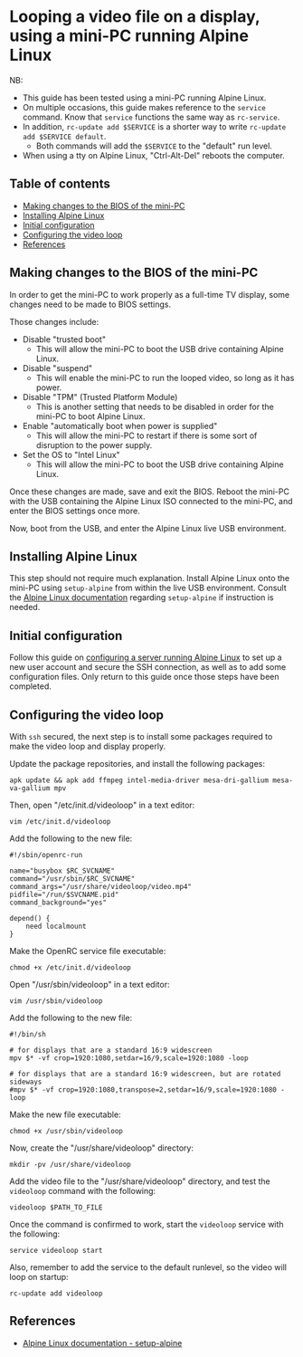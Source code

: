 # Looping a video file on a display, using a mini-PC running Alpine Linux

NB:

- This guide has been tested using a mini-PC running Alpine Linux.
- On multiple occasions, this guide makes reference to the `service` command. Know that `service` functions the same way as `rc-service`.
- In addition, `rc-update add $SERVICE` is a shorter way to write `rc-update add $SERVICE default`.
    - Both commands will add the `$SERVICE` to the "default" run level.
- When using a tty on Alpine Linux, "Ctrl-Alt-Del" reboots the computer.

## Table of contents

- [Making changes to the BIOS of the mini-PC](#making-changes-to-the-bios-of-the-mini-pc)
- [Installing Alpine Linux](#installing-alpine-linux)
- [Initial configuration](#initial-configuration)
- [Configuring the video loop](#configuring-the-video-loop)
- [References](#references)

## Making changes to the BIOS of the mini-PC

In order to get the mini-PC to work properly as a full-time TV display, some changes need to be made to BIOS settings.

Those changes include:

- Disable "trusted boot"
    - This will allow the mini-PC to boot the USB drive containing Alpine Linux.
- Disable "suspend"
    - This will enable the mini-PC to run the looped video, so long as it has power.
- Disable "TPM" (Trusted Platform Module)
    - This is another setting that needs to be disabled in order for the mini-PC to boot Alpine Linux.
- Enable "automatically boot when power is supplied"
    - This will allow the mini-PC to restart if there is some sort of disruption to the power supply.
- Set the OS to "Intel Linux"
    - This will allow the mini-PC to boot the USB drive containing Alpine Linux.

Once these changes are made, save and exit the BIOS. Reboot the mini-PC with the USB containing the Alpine Linux ISO connected to the mini-PC, and enter the BIOS settings once more.

Now, boot from the USB, and enter the Alpine Linux live USB environment.

## Installing Alpine Linux

This step should not require much explanation. Install Alpine Linux onto the mini-PC using `setup-alpine` from within the live USB environment. Consult the [Alpine Linux documentation](https://docs.alpinelinux.org/user-handbook/0.1a/Installing/setup_alpine.html) regarding `setup-alpine` if instruction is needed.

## Initial configuration

Follow this guide on [configuring a server running Alpine Linux](/servers/configuring-alpine-server.md) to set up a new user account and secure the SSH connection, as well as to add some configuration files. Only return to this guide once those steps have been completed.

## Configuring the video loop

With `ssh` secured, the next step is to install some packages required to make the video loop and display properly.

Update the package repositories, and install the following packages:

```
apk update && apk add ffmpeg intel-media-driver mesa-dri-gallium mesa-va-gallium mpv
```

Then, open "/etc/init.d/videoloop" in a text editor:

```
vim /etc/init.d/videoloop
```

Add the following to the new file:

```
#!/sbin/openrc-run

name="busybox $RC_SVCNAME"
command="/usr/sbin/$RC_SVCNAME"
command_args="/usr/share/videoloop/video.mp4"
pidfile="/run/$SVCNAME.pid"
command_background="yes"

depend() {
    need localmount
}
```

Make the OpenRC service file executable:

```
chmod +x /etc/init.d/videoloop
```

Open "/usr/sbin/videoloop" in a text editor:

```
vim /usr/sbin/videoloop
```

Add the following to the new file:

```
#!/bin/sh

# for displays that are a standard 16:9 widescreen
mpv $* -vf crop=1920:1080,setdar=16/9,scale=1920:1080 -loop

# for displays that are a standard 16:9 widescreen, but are rotated sideways
#mpv $* -vf crop=1920:1080,transpose=2,setdar=16/9,scale=1920:1080 -loop
```

Make the new file executable:

```
chmod +x /usr/sbin/videoloop
```

Now, create the "/usr/share/videoloop" directory:

```
mkdir -pv /usr/share/videoloop
```

Add the video file to the "/usr/share/videoloop" directory, and test the `videoloop` command with the following:

```
videoloop $PATH_TO_FILE
```

Once the command is confirmed to work, start the `videoloop` service with the following:

```
service videoloop start
```

Also, remember to add the service to the default runlevel, so the video will loop on startup:

```
rc-update add videoloop
```

## References

- [Alpine Linux documentation - setup-alpine](https://docs.alpinelinux.org/user-handbook/0.1a/Installing/setup_alpine.html)
